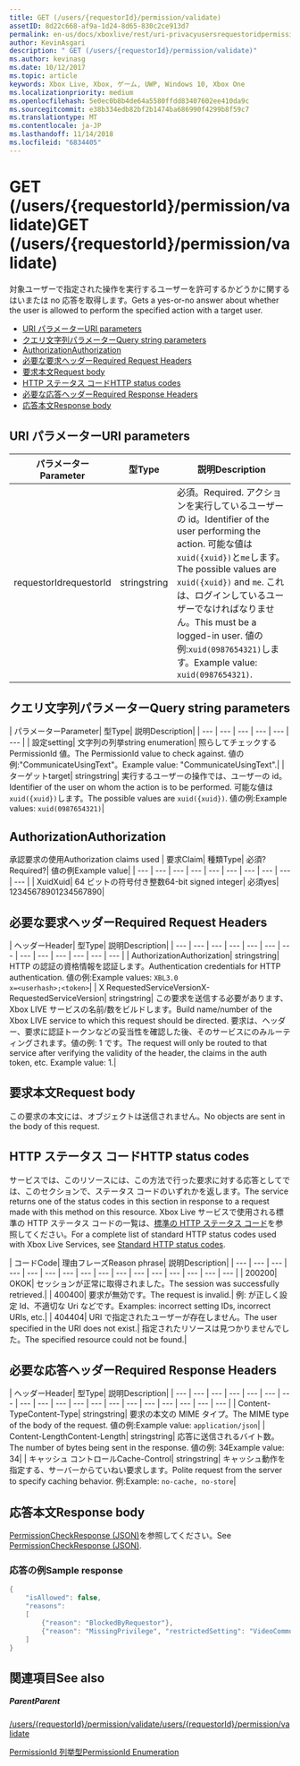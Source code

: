 ```yaml
---
title: GET (/users/{requestorId}/permission/validate)
assetID: 8d22c668-af9a-1d24-8d65-830c2ce913d7
permalink: en-us/docs/xboxlive/rest/uri-privacyusersrequestoridpermissionvalidateget.html
author: KevinAsgari
description: " GET (/users/{requestorId}/permission/validate)"
ms.author: kevinasg
ms.date: 10/12/2017
ms.topic: article
keywords: Xbox Live, Xbox, ゲーム, UWP, Windows 10, Xbox One
ms.localizationpriority: medium
ms.openlocfilehash: 5e0ec0b8b4de64a5580ffdd83407602ee410da9c
ms.sourcegitcommit: e38b334edb82bf2b1474ba686990f4299b8f59c7
ms.translationtype: MT
ms.contentlocale: ja-JP
ms.lasthandoff: 11/14/2018
ms.locfileid: "6834405"
---
```

# <a name="get-usersrequestoridpermissionvalidate"></a><span data-ttu-id="3e93b-104">GET (/users/{requestorId}/permission/validate)</span><span class="sxs-lookup"><span data-stu-id="3e93b-104">GET (/users/{requestorId}/permission/validate)</span></span>
<span data-ttu-id="3e93b-105">対象ユーザーで指定された操作を実行するユーザーを許可するかどうかに関するはいまたは no 応答を取得します。</span><span class="sxs-lookup"><span data-stu-id="3e93b-105">Gets a yes-or-no answer about whether the user is allowed to perform the specified action with a target user.</span></span>

  * [<span data-ttu-id="3e93b-106">URI パラメーター</span><span class="sxs-lookup"><span data-stu-id="3e93b-106">URI parameters</span></span>](#ID4EQ)
  * [<span data-ttu-id="3e93b-107">クエリ文字列パラメーター</span><span class="sxs-lookup"><span data-stu-id="3e93b-107">Query string parameters</span></span>](#ID4E2)
  * [<span data-ttu-id="3e93b-108">Authorization</span><span class="sxs-lookup"><span data-stu-id="3e93b-108">Authorization</span></span>](#ID4EDC)
  * [<span data-ttu-id="3e93b-109">必要な要求ヘッダー</span><span class="sxs-lookup"><span data-stu-id="3e93b-109">Required Request Headers</span></span>](#ID4EID)
  * [<span data-ttu-id="3e93b-110">要求本文</span><span class="sxs-lookup"><span data-stu-id="3e93b-110">Request body</span></span>](#ID4ETE)
  * [<span data-ttu-id="3e93b-111">HTTP ステータス コード</span><span class="sxs-lookup"><span data-stu-id="3e93b-111">HTTP status codes</span></span>](#ID4E5E)
  * [<span data-ttu-id="3e93b-112">必要な応答ヘッダー</span><span class="sxs-lookup"><span data-stu-id="3e93b-112">Required Response Headers</span></span>](#ID4ETG)
  * [<span data-ttu-id="3e93b-113">応答本文</span><span class="sxs-lookup"><span data-stu-id="3e93b-113">Response body</span></span>](#ID4EKAAC)

<a id="ID4EQ"></a>


## <a name="uri-parameters"></a><span data-ttu-id="3e93b-114">URI パラメーター</span><span class="sxs-lookup"><span data-stu-id="3e93b-114">URI parameters</span></span>

| <span data-ttu-id="3e93b-115">パラメーター</span><span class="sxs-lookup"><span data-stu-id="3e93b-115">Parameter</span></span>| <span data-ttu-id="3e93b-116">型</span><span class="sxs-lookup"><span data-stu-id="3e93b-116">Type</span></span>| <span data-ttu-id="3e93b-117">説明</span><span class="sxs-lookup"><span data-stu-id="3e93b-117">Description</span></span>|
| --- | --- | --- |
| <span data-ttu-id="3e93b-118">requestorId</span><span class="sxs-lookup"><span data-stu-id="3e93b-118">requestorId</span></span>| <span data-ttu-id="3e93b-119">string</span><span class="sxs-lookup"><span data-stu-id="3e93b-119">string</span></span>| <span data-ttu-id="3e93b-120">必須。</span><span class="sxs-lookup"><span data-stu-id="3e93b-120">Required.</span></span> <span data-ttu-id="3e93b-121">アクションを実行しているユーザーの id。</span><span class="sxs-lookup"><span data-stu-id="3e93b-121">Identifier of the user performing the action.</span></span> <span data-ttu-id="3e93b-122">可能な値は<code>xuid({xuid})</code>と<code>me</code>します。</span><span class="sxs-lookup"><span data-stu-id="3e93b-122">The possible values are <code>xuid({xuid})</code> and <code>me</code>.</span></span> <span data-ttu-id="3e93b-123">これは、ログインしているユーザーでなければなりません。</span><span class="sxs-lookup"><span data-stu-id="3e93b-123">This must be a logged-in user.</span></span> <span data-ttu-id="3e93b-124">値の例:<code>xuid(0987654321)</code>します。</span><span class="sxs-lookup"><span data-stu-id="3e93b-124">Example value: <code>xuid(0987654321)</code>.</span></span>|

<a id="ID4E2"></a>


## <a name="query-string-parameters"></a><span data-ttu-id="3e93b-125">クエリ文字列パラメーター</span><span class="sxs-lookup"><span data-stu-id="3e93b-125">Query string parameters</span></span>

| <span data-ttu-id="3e93b-126">パラメーター</span><span class="sxs-lookup"><span data-stu-id="3e93b-126">Parameter</span></span>| <span data-ttu-id="3e93b-127">型</span><span class="sxs-lookup"><span data-stu-id="3e93b-127">Type</span></span>| <span data-ttu-id="3e93b-128">説明</span><span class="sxs-lookup"><span data-stu-id="3e93b-128">Description</span></span>|
| --- | --- | --- | --- | --- | --- |
| <span data-ttu-id="3e93b-129">設定</span><span class="sxs-lookup"><span data-stu-id="3e93b-129">setting</span></span>| <span data-ttu-id="3e93b-130">文字列の列挙</span><span class="sxs-lookup"><span data-stu-id="3e93b-130">string enumeration</span></span>| <span data-ttu-id="3e93b-131">照らしてチェックする PermissionId 値。</span><span class="sxs-lookup"><span data-stu-id="3e93b-131">The PermissionId value to check against.</span></span> <span data-ttu-id="3e93b-132">値の例:"CommunicateUsingText"。</span><span class="sxs-lookup"><span data-stu-id="3e93b-132">Example value: "CommunicateUsingText".</span></span>|
| <span data-ttu-id="3e93b-133">ターゲット</span><span class="sxs-lookup"><span data-stu-id="3e93b-133">target</span></span>| <span data-ttu-id="3e93b-134">string</span><span class="sxs-lookup"><span data-stu-id="3e93b-134">string</span></span>| <span data-ttu-id="3e93b-135">実行するユーザーの操作では、ユーザーの id。</span><span class="sxs-lookup"><span data-stu-id="3e93b-135">Identifier of the user on whom the action is to be performed.</span></span> <span data-ttu-id="3e93b-136">可能な値は<code>xuid({xuid})</code>します。</span><span class="sxs-lookup"><span data-stu-id="3e93b-136">The possible values are <code>xuid({xuid})</code>.</span></span> <span data-ttu-id="3e93b-137">値の例:</span><span class="sxs-lookup"><span data-stu-id="3e93b-137">Example values:</span></span> <code>xuid(0987654321)</code>|

<a id="ID4EDC"></a>


## <a name="authorization"></a><span data-ttu-id="3e93b-138">Authorization</span><span class="sxs-lookup"><span data-stu-id="3e93b-138">Authorization</span></span>

<span data-ttu-id="3e93b-139">承認要求の使用</span><span class="sxs-lookup"><span data-stu-id="3e93b-139">Authorization claims used</span></span> | <span data-ttu-id="3e93b-140">要求</span><span class="sxs-lookup"><span data-stu-id="3e93b-140">Claim</span></span>| <span data-ttu-id="3e93b-141">種類</span><span class="sxs-lookup"><span data-stu-id="3e93b-141">Type</span></span>| <span data-ttu-id="3e93b-142">必須?</span><span class="sxs-lookup"><span data-stu-id="3e93b-142">Required?</span></span>| <span data-ttu-id="3e93b-143">値の例</span><span class="sxs-lookup"><span data-stu-id="3e93b-143">Example value</span></span>|
| --- | --- | --- | --- | --- | --- | --- | --- | --- | --- |
| <span data-ttu-id="3e93b-144">Xuid</span><span class="sxs-lookup"><span data-stu-id="3e93b-144">Xuid</span></span>| <span data-ttu-id="3e93b-145">64 ビットの符号付き整数</span><span class="sxs-lookup"><span data-stu-id="3e93b-145">64-bit signed integer</span></span>| <span data-ttu-id="3e93b-146">必須</span><span class="sxs-lookup"><span data-stu-id="3e93b-146">yes</span></span>| <span data-ttu-id="3e93b-147">1234567890</span><span class="sxs-lookup"><span data-stu-id="3e93b-147">1234567890</span></span>|

<a id="ID4EID"></a>


## <a name="required-request-headers"></a><span data-ttu-id="3e93b-148">必要な要求ヘッダー</span><span class="sxs-lookup"><span data-stu-id="3e93b-148">Required Request Headers</span></span>

| <span data-ttu-id="3e93b-149">ヘッダー</span><span class="sxs-lookup"><span data-stu-id="3e93b-149">Header</span></span>| <span data-ttu-id="3e93b-150">型</span><span class="sxs-lookup"><span data-stu-id="3e93b-150">Type</span></span>| <span data-ttu-id="3e93b-151">説明</span><span class="sxs-lookup"><span data-stu-id="3e93b-151">Description</span></span>|
| --- | --- | --- | --- | --- | --- | --- | --- | --- | --- | --- | --- | --- |
| <span data-ttu-id="3e93b-152">Authorization</span><span class="sxs-lookup"><span data-stu-id="3e93b-152">Authorization</span></span>| <span data-ttu-id="3e93b-153">string</span><span class="sxs-lookup"><span data-stu-id="3e93b-153">string</span></span>| <span data-ttu-id="3e93b-154">HTTP の認証の資格情報を認証します。</span><span class="sxs-lookup"><span data-stu-id="3e93b-154">Authentication credentials for HTTP authentication.</span></span> <span data-ttu-id="3e93b-155">値の例:</span><span class="sxs-lookup"><span data-stu-id="3e93b-155">Example values:</span></span> <code>XBL3.0 x=&lt;userhash>;&lt;token></code>|
| <span data-ttu-id="3e93b-156">X RequestedServiceVersion</span><span class="sxs-lookup"><span data-stu-id="3e93b-156">X-RequestedServiceVersion</span></span>| <span data-ttu-id="3e93b-157">string</span><span class="sxs-lookup"><span data-stu-id="3e93b-157">string</span></span>| <span data-ttu-id="3e93b-158">この要求を送信する必要があります、Xbox LIVE サービスの名前/数をビルドします。</span><span class="sxs-lookup"><span data-stu-id="3e93b-158">Build name/number of the Xbox LIVE service to which this request should be directed.</span></span> <span data-ttu-id="3e93b-159">要求は、ヘッダー、要求に認証トークンなどの妥当性を確認した後、そのサービスにのみルーティングされます。値の例: 1 です。</span><span class="sxs-lookup"><span data-stu-id="3e93b-159">The request will only be routed to that service after verifying the validity of the header, the claims in the auth token, etc. Example value: 1.</span></span>|

<a id="ID4ETE"></a>


## <a name="request-body"></a><span data-ttu-id="3e93b-160">要求本文</span><span class="sxs-lookup"><span data-stu-id="3e93b-160">Request body</span></span>

<span data-ttu-id="3e93b-161">この要求の本文には、オブジェクトは送信されません。</span><span class="sxs-lookup"><span data-stu-id="3e93b-161">No objects are sent in the body of this request.</span></span>

<a id="ID4E5E"></a>


## <a name="http-status-codes"></a><span data-ttu-id="3e93b-162">HTTP ステータス コード</span><span class="sxs-lookup"><span data-stu-id="3e93b-162">HTTP status codes</span></span>

<span data-ttu-id="3e93b-163">サービスでは、このリソースには、この方法で行った要求に対する応答としてでは、このセクションで、ステータス コードのいずれかを返します。</span><span class="sxs-lookup"><span data-stu-id="3e93b-163">The service returns one of the status codes in this section in response to a request made with this method on this resource.</span></span> <span data-ttu-id="3e93b-164">Xbox Live サービスで使用される標準の HTTP ステータス コードの一覧は、[標準の HTTP ステータス コード](../../additional/httpstatuscodes.md)を参照してください。</span><span class="sxs-lookup"><span data-stu-id="3e93b-164">For a complete list of standard HTTP status codes used with Xbox Live Services, see [Standard HTTP status codes](../../additional/httpstatuscodes.md).</span></span>

| <span data-ttu-id="3e93b-165">コード</span><span class="sxs-lookup"><span data-stu-id="3e93b-165">Code</span></span>| <span data-ttu-id="3e93b-166">理由フレーズ</span><span class="sxs-lookup"><span data-stu-id="3e93b-166">Reason phrase</span></span>| <span data-ttu-id="3e93b-167">説明</span><span class="sxs-lookup"><span data-stu-id="3e93b-167">Description</span></span>|
| --- | --- | --- | --- | --- | --- | --- | --- | --- | --- | --- | --- | --- | --- | --- | --- |
| <span data-ttu-id="3e93b-168">200</span><span class="sxs-lookup"><span data-stu-id="3e93b-168">200</span></span>| <span data-ttu-id="3e93b-169">OK</span><span class="sxs-lookup"><span data-stu-id="3e93b-169">OK</span></span>| <span data-ttu-id="3e93b-170">セッションが正常に取得されました。</span><span class="sxs-lookup"><span data-stu-id="3e93b-170">The session was successfully retrieved.</span></span>|
| <span data-ttu-id="3e93b-171">400</span><span class="sxs-lookup"><span data-stu-id="3e93b-171">400</span></span>| <span data-ttu-id="3e93b-172">要求が無効です。</span><span class="sxs-lookup"><span data-stu-id="3e93b-172">The request is invalid.</span></span>| <span data-ttu-id="3e93b-173">例: が正しく設定 Id、不適切な Uri などです。</span><span class="sxs-lookup"><span data-stu-id="3e93b-173">Examples: incorrect setting IDs, incorrect URIs, etc.</span></span>|
| <span data-ttu-id="3e93b-174">404</span><span class="sxs-lookup"><span data-stu-id="3e93b-174">404</span></span>| <span data-ttu-id="3e93b-175">URI で指定されたユーザーが存在しません。</span><span class="sxs-lookup"><span data-stu-id="3e93b-175">The user specified in the URI does not exist.</span></span>| <span data-ttu-id="3e93b-176">指定されたリソースは見つかりませんでした。</span><span class="sxs-lookup"><span data-stu-id="3e93b-176">The specified resource could not be found.</span></span>|

<a id="ID4ETG"></a>


## <a name="required-response-headers"></a><span data-ttu-id="3e93b-177">必要な応答ヘッダー</span><span class="sxs-lookup"><span data-stu-id="3e93b-177">Required Response Headers</span></span>

| <span data-ttu-id="3e93b-178">ヘッダー</span><span class="sxs-lookup"><span data-stu-id="3e93b-178">Header</span></span>| <span data-ttu-id="3e93b-179">型</span><span class="sxs-lookup"><span data-stu-id="3e93b-179">Type</span></span>| <span data-ttu-id="3e93b-180">説明</span><span class="sxs-lookup"><span data-stu-id="3e93b-180">Description</span></span>|
| --- | --- | --- | --- | --- | --- | --- | --- | --- | --- | --- | --- | --- | --- | --- | --- | --- | --- | --- |
| <span data-ttu-id="3e93b-181">Content-Type</span><span class="sxs-lookup"><span data-stu-id="3e93b-181">Content-Type</span></span>| <span data-ttu-id="3e93b-182">string</span><span class="sxs-lookup"><span data-stu-id="3e93b-182">string</span></span>| <span data-ttu-id="3e93b-183">要求の本文の MIME タイプ。</span><span class="sxs-lookup"><span data-stu-id="3e93b-183">The MIME type of the body of the request.</span></span> <span data-ttu-id="3e93b-184">値の例:</span><span class="sxs-lookup"><span data-stu-id="3e93b-184">Example value:</span></span> <code>application/json</code>|
| <span data-ttu-id="3e93b-185">Content-Length</span><span class="sxs-lookup"><span data-stu-id="3e93b-185">Content-Length</span></span>| <span data-ttu-id="3e93b-186">string</span><span class="sxs-lookup"><span data-stu-id="3e93b-186">string</span></span>| <span data-ttu-id="3e93b-187">応答に送信されるバイト数。</span><span class="sxs-lookup"><span data-stu-id="3e93b-187">The number of bytes being sent in the response.</span></span> <span data-ttu-id="3e93b-188">値の例: 34</span><span class="sxs-lookup"><span data-stu-id="3e93b-188">Example value: 34</span></span>|
| <span data-ttu-id="3e93b-189">キャッシュ コントロール</span><span class="sxs-lookup"><span data-stu-id="3e93b-189">Cache-Control</span></span>| <span data-ttu-id="3e93b-190">string</span><span class="sxs-lookup"><span data-stu-id="3e93b-190">string</span></span>| <span data-ttu-id="3e93b-191">キャッシュ動作を指定する、サーバーからていねい要求します。</span><span class="sxs-lookup"><span data-stu-id="3e93b-191">Polite request from the server to specify caching behavior.</span></span> <span data-ttu-id="3e93b-192">例:</span><span class="sxs-lookup"><span data-stu-id="3e93b-192">Example:</span></span> <code>no-cache, no-store</code>|

<a id="ID4EKAAC"></a>


## <a name="response-body"></a><span data-ttu-id="3e93b-193">応答本文</span><span class="sxs-lookup"><span data-stu-id="3e93b-193">Response body</span></span>

<span data-ttu-id="3e93b-194">[PermissionCheckResponse (JSON)](../../json/json-permissioncheckresponse.md)を参照してください。</span><span class="sxs-lookup"><span data-stu-id="3e93b-194">See [PermissionCheckResponse (JSON)](../../json/json-permissioncheckresponse.md).</span></span>

<a id="ID4EWAAC"></a>


### <a name="sample-response"></a><span data-ttu-id="3e93b-195">応答の例</span><span class="sxs-lookup"><span data-stu-id="3e93b-195">Sample response</span></span>


```cpp
{
    "isAllowed": false,
    "reasons":
    [
        {"reason": "BlockedByRequestor"},
        {"reason": "MissingPrivilege", "restrictedSetting": "VideoCommunications"}
    ]
}

```


<a id="ID4EABAC"></a>


## <a name="see-also"></a><span data-ttu-id="3e93b-196">関連項目</span><span class="sxs-lookup"><span data-stu-id="3e93b-196">See also</span></span>

<a id="ID4ECBAC"></a>


##### <a name="parent"></a><span data-ttu-id="3e93b-197">Parent</span><span class="sxs-lookup"><span data-stu-id="3e93b-197">Parent</span></span>

[<span data-ttu-id="3e93b-198">/users/{requestorId}/permission/validate</span><span class="sxs-lookup"><span data-stu-id="3e93b-198">/users/{requestorId}/permission/validate</span></span>](uri-privacyusersrequestoridpermissionvalidate.md)

 [<span data-ttu-id="3e93b-199">PermissionId 列挙型</span><span class="sxs-lookup"><span data-stu-id="3e93b-199">PermissionId Enumeration</span></span>](../../enums/privacy-enum-permissionid.md)
